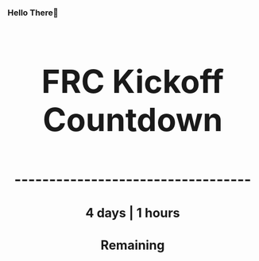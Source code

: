 ### Hello There👋

<!---START-TIMER--->
<h3 align='center' style='font-size: 64px;'>FRC Kickoff Countdown</h3>
<h3 align='center' style='font-size: 30px;'>----------------------------------</h3>
<h3 align='center' style='font-size: 25px;'>4 days | 1 hours</h3>
<h3 align='center' style='font-size: 25px;'>Remaining</h3>
<!---END-TIMER--->
